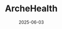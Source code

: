---  
layout: startup_page  
title: "ArcheHealth"  
id: "archehealth.ai"  
permalink: "/archehealtharchehealth.ai06032025/"  
website: "https://archehealth.ai/"  
funding_round: "Seed"  
funding_amount: "$6.7M"  
investors: "LRVHealth, Martin Ventures, Texas Health Resources"  
about: "ArcheHealth is an AI-powered platform that helps hospitals optimize operational workflows, reduce costs, and achieve sustainable growth. It provides detailed insights into the actual costs of delivering patient-level care by analyzing de-identified clinical, financial, and operational data. The platform aims to create sustainable margin growth and improve patient care by enabling hospitals to shift from reactive to proactive performance management."  
markets: "Healthtech, AI, Analytics, Artificial Intelligence (AI), Health Care, Machine Learning"  
hq: "Birmingham, Alabama, United States"  
founded_year: "2023"  
linkedin: "https://www.linkedin.com/company/archehealth/"  
twitter: ""  
instagram: ""  
facebook: ""  
crunchbase: "https://www.crunchbase.com/organization/archehealth"  
pitchbook: ""  

date_display: "03-Jun-2025"  
date: "2025-06-03"

# SEO Optimization  
meta_title: "ArcheHealth - Seed Funding ($6.7M)"  
meta_description: "ArcheHealth, ArcheHealth is an AI-powered platform that helps hospitals optimize operational workflows, reduce costs, and achieve sustainable growth. It provides d..."  
meta_keywords: "ArcheHealth, Healthtech, AI, Analytics, Artificial Intelligence (AI), Health Care, Machine Learning, Seed funding"  
canonical_url: "https://startup.projectstartups.com/archehealtharchehealth.ai06032025/"  
---